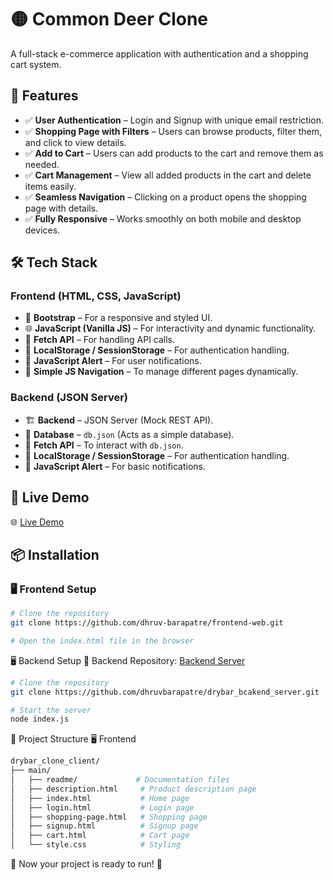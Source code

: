 # 🟡 Common Deer Clone  
A full-stack e-commerce application with authentication and a shopping cart system.  

## 🚀 Features  
- ✅ **User Authentication** – Login and Signup with unique email restriction.  
- ✅ **Shopping Page with Filters** – Users can browse products, filter them, and click to view details.  
- ✅ **Add to Cart** – Users can add products to the cart and remove them as needed.  
- ✅ **Cart Management** – View all added products in the cart and delete items easily.  
- ✅ **Seamless Navigation** – Clicking on a product opens the shopping page with details.  
- ✅ **Fully Responsive** – Works smoothly on both mobile and desktop devices.  

## 🛠 Tech Stack  

### **Frontend (HTML, CSS, JavaScript)**  
- 🎨 **Bootstrap** – For a responsive and styled UI.  
- 🌐 **JavaScript (Vanilla JS)** – For interactivity and dynamic functionality.  
- 📂 **Fetch API** – For handling API calls.  
- 🔑 **LocalStorage / SessionStorage** – For authentication handling.  
- 🔔 **JavaScript Alert** – For user notifications.  
- 📌 **Simple JS Navigation** – To manage different pages dynamically.  

### **Backend (JSON Server)**  
- 🏗️ **Backend** – JSON Server (Mock REST API).  
- 📂 **Database** – `db.json` (Acts as a simple database).  
- 🔗 **Fetch API** – To interact with `db.json`.  
- 🔑 **LocalStorage / SessionStorage** – For authentication handling.  
- 🔔 **JavaScript Alert** – For basic notifications.  

## 🔗 Live Demo  
🌐 [Live Demo](https://frontend-web-jet.vercel.app/index.html)  

## 📦 Installation  

### 🖥️ Frontend Setup  
```sh
# Clone the repository  
git clone https://github.com/dhruv-barapatre/frontend-web.git  

# Open the index.html file in the browser  
```
🖥️ Backend Setup
🔗 Backend Repository: [Backend Server](https://github.com/dhruv-barapatre/dhruv-web-backend)
```sh
# Clone the repository  
git clone https://github.com/dhruvbarapatre/drybar_bcakend_server.git  

# Start the server  
node index.js  
```

📂 Project Structure
🖥️ Frontend
```sh
drybar_clone_client/  
├── main/  
│   ├── readme/             # Documentation files  
│   ├── description.html     # Product description page  
│   ├── index.html           # Home page  
│   ├── login.html           # Login page  
│   ├── shopping-page.html   # Shopping page  
│   ├── signup.html          # Signup page  
│   ├── cart.html            # Cart page  
│   └── style.css            # Styling  
```

🚀 Now your project is ready to run! 🚀
